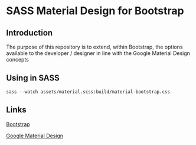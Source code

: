 # SASS Material Design for Bootstrap

## Introduction

The purpose of this repository is to extend, within Bootstrap, the options available to the developer / designer in line with the Google Material Design concepts

## Using in SASS

```
sass --watch assets/material.scss:build/material-bootstrap.css
```

## Links

[Bootstrap](http://getbootstrap.com)

[Google Material Design](http://www.google.com/design/spec/material-design)